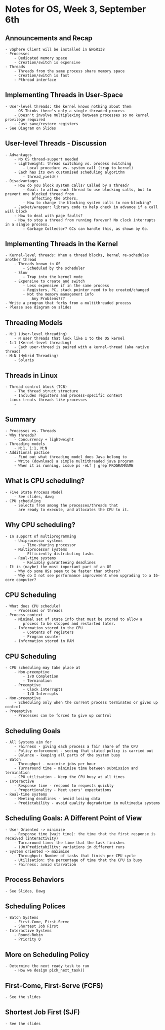 # Notes for OS, Week 3, September 6th

## Announcements and Recap
    - vSphere Client will be installed in ENGR138
    - Processes
        - Dedicated memory space
        - Creation/switch is expensive
    - Threads
        - Threads from the same process share memory space
        - Creation/switch is fast
        - Pthread interface

## Implementing Threads in User-Space
    - User-level threads: the kernel knows nothing about them
        - OS Thinks there's only a single-threaded process
        - Doesn't involve multiplexing between processes so no kernel provilege required
        - Just save/restore registers
    - See Diagram on Slides

## User-level Threads - Discussion
    - Advantages
        - No OS thread-support needed
        - Lightweight: thread switching vs. process switching
            - Local procedure vs. system call (trap to kernel)
        - Each has its own customised scheduling algorithm
            - thread_yield()
    - Disadvantages
        - How do you block system calls? Called by a thread?
            - Goal: to allow each thread to use blocking calls, but to prevent one blocked thread from
                affecting the others.
            - How to change the blocking system calls to non-blocking?
        - Jacket/wrapper: library code to help check in advance if a call will block
        - How to deal with page faults?
        - How to stop a thread from running forever? No clock interrupts in a single process.
            - Garbage Collector? GCs can handle this, as shown by Go.

## Implementing Threads in the Kernel
    - Kernel-level threads: When a thread blocks, kernel re-schedules another thread
        - Threads known to OS
            - Scheduled by the scheduler
        - Slow
            - Trap into the kernel mode
        - Expensive to create and switch
            - Less expensive if in the same process
            - Registers, PC, stack pointer need to be created/changed
            - Not the memory management info
                Any Problems???
    - Write a program that forks from a multithreaded process
    - Please see diagram on slides

## Threading Models
    - N:1 (User-level threading)
        - N user threads that look like 1 to the OS kernel
    - 1:1 (Kernel-level threading)
        - Each user-thread is paired with a kernel-thread (aka native thread)
    - M:N (Hybrid Threading)
        - Solaris

## Threads in Linux
    - Thread control block (TCB)
        - The thread_struct structure
        - Includes registers and process-specific context
    - Linux treats threads like processes
        - 

## Summary
    - Processes vs. Threads
    - Why threads?
        - Concurrency + lightweight
    - Threading models
        - N:1, 1:1, M:N
    - Additional pactice
        - Find out what threading model does Java belong to
        - Write (download) a simple multithreaded java program
        - When it is running, issue ps -eLf | grep PROGRAMNAME

## What is CPU scheduling?
    - Five State Process Model
        - See slides, dawg
    - CPU scheduling
        - Selects from among the processes/threads that 
          are ready to execute, and allocates the CPU to it.

## Why CPU scheduling?
    - In support of multiprogramming
        - Uniprocessor systems
            - Time-sharing processor
        - Multiprocessor systems
            - Efficiently distributing tasks
        - Real-time systems
            - Reliably guaranteeing deadlines
    - It is (maybe) the most important part of an OS
        - Why do some OSs seem to be faster than others?
        - Why do I not see performance improvement when upgrading to a 16-core computer?

## CPU Scheduling
    - What does CPU schedule?
        - Processes or threads
    - Process context
        - Minimal set of state info that must be stored to allow a
            process to be stopped and restarted later.
        - Information stored in the CPU
            - Contents of registers
            - Program counter
        - Information stored in RAM

## CPU Scheduling
    - CPU scheduling may take place at
        - Non-preemptive
            - I/O Completion
            - Termination
        - Preemptive
            - Clock interrupts
            - I/O Interrupts
    - Non-preemptive
        - Scheduling only when the current process terminates or gives up control
    - Preemptive
        - Processes can be forced to give up control

## Scheduling Goals
    - All Systems aim for
        - Fairness - giving each process a fair share of the CPU
        - Policy enforcement - seeing that stated policy is carried out
        - Balance - keeping all parts of the system busy
    - Batch
        - Throughput - maximise jobs per hour
        - Turnaround time - minimise time between submission and termination
        - CPU utilisation - Keep the CPU busy at all times
    - Interactive
        - Response time - respond to requests quickly
        - Proportionality - Meet users' expectations
    - Real-time systems
        - Meeting deadlines - avoid losing data
        - Predictability - avoid quality degradation in multimedia systems

## Scheduling Goals: A Different Point of View
    - User Oriented -> minimise
        - Response time (wait time): the time that the first response is received (interactivity)
        - Turnaround time: the time that the task finishes
        - (Un)Predictability: variations in different runs
    - System oriented -> maximise
        - Throughput: Number of tasks that finish per CPU cycle
        - Utilisation: the percentage of time that the CPU is busy
        - Fairness: avoid starvation

## Process Behaviors
    - See Slides, Dawg

## Scheduling Polices
    - Batch Systems
        - First-Come, First-Serve
        - Shortest Job First
    - Interactive Systems
        - Round-Robin
        - Priority Q

## More on Scheduling Policy
    - Determine the next ready task to run
        - How we design pick_next_task()


## First-Come, First-Serve (FCFS)
    - See the slides

## Shortest Job First (SJF)
    - See the slides
    